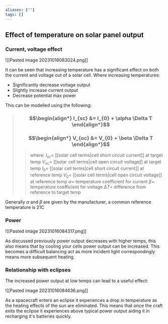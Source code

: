 ```yaml
---
aliases: [""]
tags: []
---
```


## Effect of temperature on solar panel output

### Current, voltage effect

![[Pasted image 20231016083024.png]]

It can be seen that increasing temperature has a significant effect on both the current and voltage out of a solar cell. Where increasing temperatures:
- Significantly decrease voltage output
- Slightly increase current output
- Decrease potential max power

This can be modelled using the following:

> ### $$\begin{align*} I_{sc}  &= I_{0} + \alpha \Delta T  \end{align*}$$
> ### $$\begin{align*} V_{oc}  &= V_{0} + \beta \Delta T  \end{align*}$$
>> where:
>> $I_{sc}=$ [[solar cell terms|cell short circuit current]] at target temp
>> $V_{oc}=$ [[solar cell terms|cell open circuit voltage]] at target temp
>> $I_{0}=$ [[solar cell terms|cell short circuit current]] at reference temp
>> $V_{0}=$ [[solar cell terms|cell open circuit voltage]] at reference temp
>> $\alpha=$ temperature coefficient for current
>> $\beta=$ temperature coefficient for voltage
>> $\Delta T=$ difference from reference to target temp

Generally $\alpha$ and $\beta$ are given by the manufacturer, a common reference temperature is 21C

### Power

![[Pasted image 20231016084317.png]]

As discussed previously power output decreases with higher temps, this also means that by cooling your cells power output can be increased. This becomes a difficult balancing act as more incident light correspondingly means more subsequent heating. 

### Relationship with eclipses

The increased power output at low temps can lead to a useful effect:

![[Pasted image 20231016084636.png]]

As a spacecraft enters an eclipse it experiences a drop in temperature as the heating effects of the sun are eliminated. This means that once the craft exits the eclipse it experiences above typical power output aiding it in recharging it's batteries quickly.

